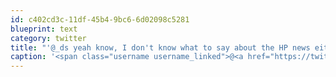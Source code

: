 ```yaml
---
id: c402cd3c-11df-45b4-9bc6-6d02098c5281
blueprint: text
category: twitter
title: "'@_ds yeah know, I don't know what to say about the HP news either #justjokes"
caption: '<span class="username username_linked">@<a href="https://twitter.com/_ds" title="Dustin Senos">_ds</a></span> yeah know, I don''t know what to say about the HP news either <span class="hashtag hashtag_local">#<a href="http://tweettemp.darylchymko.ca/?tag=justjokes">justjokes</a>'
---
```

